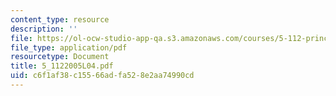 ```yaml
---
content_type: resource
description: ''
file: https://ol-ocw-studio-app-qa.s3.amazonaws.com/courses/5-112-principles-of-chemical-science-fall-2005/c6f1af38c15566adfa528e2aa74990cd_5_1122005L04.pdf
file_type: application/pdf
resourcetype: Document
title: 5_1122005L04.pdf
uid: c6f1af38-c155-66ad-fa52-8e2aa74990cd
---
```

